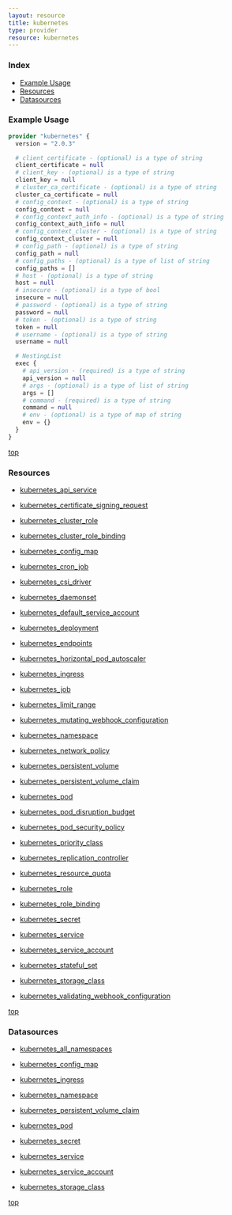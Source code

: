 ```yaml
---
layout: resource
title: kubernetes
type: provider
resource: kubernetes
---
```


### Index

- [Example Usage](#example-usage)
- [Resources](#resources)
- [Datasources](#datasources)

### Example Usage

```terraform
provider "kubernetes" {
  version = "2.0.3"

  # client_certificate - (optional) is a type of string
  client_certificate = null
  # client_key - (optional) is a type of string
  client_key = null
  # cluster_ca_certificate - (optional) is a type of string
  cluster_ca_certificate = null
  # config_context - (optional) is a type of string
  config_context = null
  # config_context_auth_info - (optional) is a type of string
  config_context_auth_info = null
  # config_context_cluster - (optional) is a type of string
  config_context_cluster = null
  # config_path - (optional) is a type of string
  config_path = null
  # config_paths - (optional) is a type of list of string
  config_paths = []
  # host - (optional) is a type of string
  host = null
  # insecure - (optional) is a type of bool
  insecure = null
  # password - (optional) is a type of string
  password = null
  # token - (optional) is a type of string
  token = null
  # username - (optional) is a type of string
  username = null

  # NestingList
  exec {
    # api_version - (required) is a type of string
    api_version = null
    # args - (optional) is a type of list of string
    args = []
    # command - (required) is a type of string
    command = null
    # env - (optional) is a type of map of string
    env = {}
  }
}
```

[top](#index)

### Resources


- [kubernetes_api_service](./r/kubernetes_api_service.md)

- [kubernetes_certificate_signing_request](./r/kubernetes_certificate_signing_request.md)

- [kubernetes_cluster_role](./r/kubernetes_cluster_role.md)

- [kubernetes_cluster_role_binding](./r/kubernetes_cluster_role_binding.md)

- [kubernetes_config_map](./r/kubernetes_config_map.md)

- [kubernetes_cron_job](./r/kubernetes_cron_job.md)

- [kubernetes_csi_driver](./r/kubernetes_csi_driver.md)

- [kubernetes_daemonset](./r/kubernetes_daemonset.md)

- [kubernetes_default_service_account](./r/kubernetes_default_service_account.md)

- [kubernetes_deployment](./r/kubernetes_deployment.md)

- [kubernetes_endpoints](./r/kubernetes_endpoints.md)

- [kubernetes_horizontal_pod_autoscaler](./r/kubernetes_horizontal_pod_autoscaler.md)

- [kubernetes_ingress](./r/kubernetes_ingress.md)

- [kubernetes_job](./r/kubernetes_job.md)

- [kubernetes_limit_range](./r/kubernetes_limit_range.md)

- [kubernetes_mutating_webhook_configuration](./r/kubernetes_mutating_webhook_configuration.md)

- [kubernetes_namespace](./r/kubernetes_namespace.md)

- [kubernetes_network_policy](./r/kubernetes_network_policy.md)

- [kubernetes_persistent_volume](./r/kubernetes_persistent_volume.md)

- [kubernetes_persistent_volume_claim](./r/kubernetes_persistent_volume_claim.md)

- [kubernetes_pod](./r/kubernetes_pod.md)

- [kubernetes_pod_disruption_budget](./r/kubernetes_pod_disruption_budget.md)

- [kubernetes_pod_security_policy](./r/kubernetes_pod_security_policy.md)

- [kubernetes_priority_class](./r/kubernetes_priority_class.md)

- [kubernetes_replication_controller](./r/kubernetes_replication_controller.md)

- [kubernetes_resource_quota](./r/kubernetes_resource_quota.md)

- [kubernetes_role](./r/kubernetes_role.md)

- [kubernetes_role_binding](./r/kubernetes_role_binding.md)

- [kubernetes_secret](./r/kubernetes_secret.md)

- [kubernetes_service](./r/kubernetes_service.md)

- [kubernetes_service_account](./r/kubernetes_service_account.md)

- [kubernetes_stateful_set](./r/kubernetes_stateful_set.md)

- [kubernetes_storage_class](./r/kubernetes_storage_class.md)

- [kubernetes_validating_webhook_configuration](./r/kubernetes_validating_webhook_configuration.md)


[top](#index)

### Datasources


- [kubernetes_all_namespaces](./d/kubernetes_all_namespaces.md)

- [kubernetes_config_map](./d/kubernetes_config_map.md)

- [kubernetes_ingress](./d/kubernetes_ingress.md)

- [kubernetes_namespace](./d/kubernetes_namespace.md)

- [kubernetes_persistent_volume_claim](./d/kubernetes_persistent_volume_claim.md)

- [kubernetes_pod](./d/kubernetes_pod.md)

- [kubernetes_secret](./d/kubernetes_secret.md)

- [kubernetes_service](./d/kubernetes_service.md)

- [kubernetes_service_account](./d/kubernetes_service_account.md)

- [kubernetes_storage_class](./d/kubernetes_storage_class.md)


[top](#index)